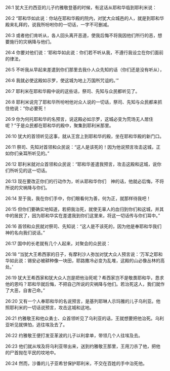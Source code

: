 <a id="1"></a>26:1  犹大王约西亚的儿子约雅敬登基的时候，有这话从耶和华临到耶利米说：  

<a id="2"></a>26:2  “耶和华如此说：你站在耶和华殿的院内，对犹大众城邑的人，就是到耶和华殿来礼拜的，说我所吩咐你的一切话，一字不可删减。  

<a id="3"></a>26:3  或者他们肯听从，各人回头离开恶道，使我后悔不将我因他们所行的恶，想要施行的灾祸降与他们。  

<a id="4"></a>26:4  你要对他们说：‘耶和华如此说：你们若不听从我，不遵行我设立在你们面前的律法，  

<a id="5"></a>26:5  不听我从早起来差遣到你们那里去我仆人众先知的话（你们还是没有听从），　  

<a id="6"></a>26:6  我就必使这殿如示罗，使这城为地上万国所咒诅的。’”  

<a id="7"></a>26:7  耶利米在耶和华殿中说的这些话，祭司、先知与众民都听见了。  

<a id="8"></a>26:8  耶利米说完了耶和华所吩咐他对众人说的一切话，祭司、先知与众民都来抓住他说：“你必要死！  

<a id="9"></a>26:9  你为何托耶和华的名预言，说这殿必如示罗，这城必变为荒场无人居住呢？”于是众民都在耶和华的殿中，聚集到耶利米那里。  

<a id="10"></a>26:10  犹大的首领听见这事，就从王宫上到耶和华的殿，坐在耶和华殿的新门口。  

<a id="11"></a>26:11  祭司、先知对首领和众民说：“这人是该死的！因为他说预言攻击这城，正如你们亲耳所听见的。”  

<a id="12"></a>26:12  耶利米就对众首领和众民说：“耶和华差遣我预言，攻击这殿和这城，说你们所听见的这一切话。  

<a id="13"></a>26:13  现在要改正你们的行动作为，听从耶和华你们　神的话，他就必后悔，不将所说的灾祸降与你们。  

<a id="14"></a>26:14  至于我，我在你们手中，你们眼看何为善，何为正，就那样待我吧！  

<a id="15"></a>26:15  但你们要确实地知道，若把我治死，就使无辜人的血归到你们和这城，并其中的居民了，因为耶和华实在差遣我到你们这里来，将这一切话传与你们耳中。”  

<a id="16"></a>26:16  首领和众民就对祭司、先知说：“这人是不该死的，因为他是奉耶和华我们　神的名向我们说话。”  

<a id="17"></a>26:17  国中的长老就有几个人起来，对聚会的众民说：  

<a id="18"></a>26:18  “当犹大王希西家的日子，有摩利沙人弥加对犹大众人预言说：‘万军之耶和华如此说：锡安必被耕种像一块田，耶路撒冷必变为乱堆，这殿的山必像丛林的高处。’  

<a id="19"></a>26:19  犹大王希西家和犹大众人岂是把他治死呢？希西家岂不是敬畏耶和华，恳求他的恩吗？耶和华就后悔，不把自己所说的灾祸降与他们。若治死这人，我们就作了大恶，自害己命。”  

<a id="20"></a>26:20  又有一个人奉耶和华的名说预言，是基列耶琳人示玛雅的儿子乌利亚。他照耶利米的一切话说预言，攻击这城和这地。  

<a id="21"></a>26:21  约雅敬王和他众勇士、众首领听见了乌利亚的话，王就想要把他治死。乌利亚听见就惧怕，逃往埃及去了。  

<a id="22"></a>26:22  约雅敬王便打发亚革波的儿子以利拿单，带领几个人往埃及去。  

<a id="23"></a>26:23  他们就从埃及将乌利亚带出来，送到约雅敬王那里，王用刀杀了他，把他的尸首抛在平民的坟地中。  

<a id="24"></a>26:24  然而，沙番的儿子亚希甘保护耶利米，不交在百姓的手中治死他。  
